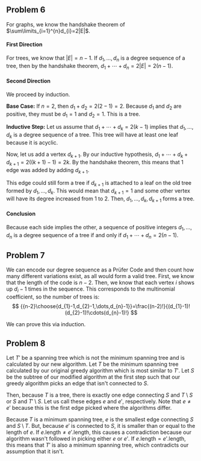## Problem 6
For graphs, we know the handshake theorem of $\sum\limits_{i=1}^{n}d_{i}=2|E|$.
#### First Direction
For trees, we know that $|E|=n-1$.
If $d_{1},\dots,d_{n}$ is a degree sequence of a tree, then by the handshake theorem, $d_{1}+\cdots+d_{n}=2|E|=2(n-1)$.
#### Second Direction
We proceed by induction.

**Base Case:**
If $n=2$, then $d_{1}+d_{2}=2(2-1)=2$. Because $d_{1}$ and $d_{2}$ are positive, they must be $d_{1}=1$ and $d_{2}=1$. This is a tree.

**Inductive Step:**
Let us assume that $d_{1}+\cdots+d_{k}=2(k-1)$ implies that $d_{1},\dots,d_{k}$ is a degree sequence of a tree. This tree will have at least one leaf because it is acyclic.

Now, let us add a vertex $d_{k+1}$. By our inductive hypothesis, $d_{1}+\cdots+d_{k}+d_{k+1}=2((k+1)-1)=2k$. By the handshake theorem, this means that 1 edge was added by adding $d_{k+1}$.

This edge could still form a tree if $d_{k+1}$ is attached to a leaf on the old tree formed by $d_{1},\dots,d_{k}$. This would mean that $d_{k+1}=1$ and some other vertex will have its degree increased from 1 to 2. Then, $d_{1},\dots,d_{k},d_{k+1}$ forms a tree.

#### Conclusion
Because each side implies the other, a sequence of positive integers $d_{1},\dots,d_{n}$ is a degree sequence of a tree if and only if $d_{1}+\cdots+d_{n}=2(n-1)$.
## Problem 7
We can encode our degree sequence as a Prüfer Code and then count how many different variations exist, as all would form a valid tree. First, we know that the length of the code is $n-2$. Then, we know that each vertex $i$ shows up $d_{i}-1$ times in the sequence. This corresponds to the multinomial coefficient, so the number of trees is:
$$
{{n-2}\choose{d_{1}-1,d_{2}-1,\dots,d_{n}-1}}=\frac{(n-2)!}{(d_{1}-1)!(d_{2}-1)!\cdots(d_{n}-1)!}
$$

We can prove this via induction.

## Problem 8
Let $T'$ be a spanning tree which is not the minimum spanning tree and is calculated by our new algorithm. Let $T$ be the minimum spanning tree calculated by our original greedy algorithm which is most similar to $T'$. Let $S$ be the subtree of our modified algorithm at the first step such that our greedy algorithm picks an edge that isn't connected to $S$.

Then, because $T$ is a tree, there is exactly one edge connecting $S$ and $T\setminus S$ or $S$ and $T'\setminus S$. Let us call these edges $e$ and $e'$, respectively. Note that $e\ne e'$ because this is the first edge picked where the algorithms differ.

Because $T$ is a minimum spanning tree, $e$ is the smallest edge connecting $S$ and $S\setminus T$. But, because $e'$ is connected to $S$, it is smaller than or equal to the length of $e$. If $e.\text{length}\ne e'.\text{length}$, this causes a contradiction because our algorithm wasn't followed in picking either $e$ or $e'$. If $e.\text{length}=e'.\text{length}$, this means that $T'$ is also a minimum spanning tree, which contradicts our assumption that it isn't.